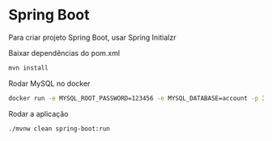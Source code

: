# Spring Boot
Para criar projeto Spring Boot, usar Spring Initialzr

Baixar dependências do pom.xml
````sh
mvn install
````

Rodar MySQL no docker
````sh
docker run -e MYSQL_ROOT_PASSWORD=123456 -e MYSQL_DATABASE=account -p 3306:3306 -d mysql
````

Rodar a aplicação
````sh
./mvnw clean spring-boot:run
````
